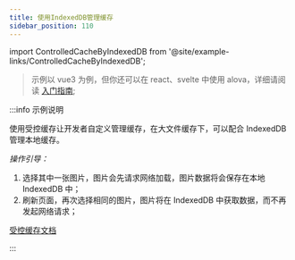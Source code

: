 ```yaml
---
title: 使用IndexedDB管理缓存
sidebar_position: 110
---
```


import ControlledCacheByIndexedDB from '@site/example-links/ControlledCacheByIndexedDB';

> 示例以 vue3 为例，但你还可以在 react、svelte 中使用 alova，详细请阅读 [入门指南](/get-started/overview);

<ControlledCacheByIndexedDB></ControlledCacheByIndexedDB>

:::info 示例说明

使用受控缓存让开发者自定义管理缓存，在大文件缓存下，可以配合 IndexedDB 管理本地缓存。

_操作引导：_

1. 选择其中一张图片，图片会先请求网络加载，图片数据将会保存在本地 IndexedDB 中；
2. 刷新页面，再次选择相同的图片，图片将在 IndexedDB 中获取数据，而不再发起网络请求；

[受控缓存文档](/next-step/controlled-cache)

:::
